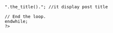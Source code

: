<pre>
<?php
get_header(); ?>
  
    <div id="primary" class="content-area">
        <main id="main" class="site-main" role="main">
  
        <?php
        // Start the loop.
        while ( have_posts() ) : the_post();
  
            echo "<h1>".the_title()."</h1>; //it display post title
  
        // End the loop.
        endwhile;
        ?>
  
        </main><!-- .site-main -->
    </div><!-- .content-area -->
  
<?php get_footer(); ?>
  
 </pre>
